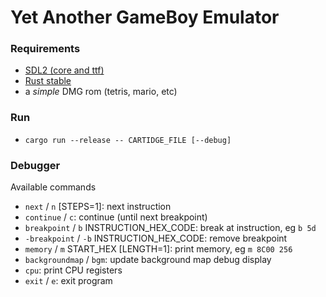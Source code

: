 # Yet Another GameBoy Emulator

### Requirements

- [SDL2 (core and ttf)](https://www.libsdl.org/download-2.0.php)
- [Rust stable](https://rustup.rs/)
- a _simple_ DMG rom (tetris, mario, etc)

### Run

- `cargo run --release -- CARTIDGE_FILE [--debug]`

### Debugger

Available commands

- `next` / `n` [STEPS=1]: next instruction
- `continue` / `c`: continue (until next breakpoint)
- `breakpoint` / `b` INSTRUCTION_HEX_CODE: break at instruction, eg `b 5d`
- `-breakpoint` / `-b` INSTRUCTION_HEX_CODE: remove breakpoint
- `memory` / `m` START_HEX [LENGTH=1]: print memory, eg `m 8C00 256`
- `backgroundmap` / `bgm`: update background map debug display
- `cpu`: print CPU registers
- `exit` / `e`: exit program
